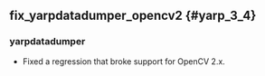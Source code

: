 fix_yarpdatadumper_opencv2 {#yarp_3_4}
-----------

### yarpdatadumper

* Fixed a regression that broke support for OpenCV 2.x.
